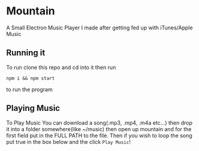 # Mountain
A Small Electron Music Player I made after getting fed up with iTunes/Apple Music


## Running it
To run clone this repo and cd into it
then run
```
npm i && npm start
```
to run the program

## Playing Music
To Play Music You can download a song(.mp3, .mp4, .m4a etc...) then drop it into a folder somewhere(like ~/music) then open up mountain
and for the first field put in the FULL PATH to the file. Then if you wish to loop the song put true in the box below and the click ```Play Music```!

